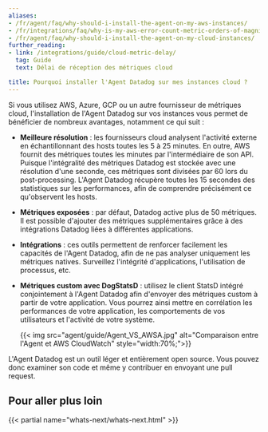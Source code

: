 ```yaml
---
aliases:
- /fr/agent/faq/why-should-i-install-the-agent-on-my-aws-instances/
- /fr/integrations/faq/why-is-my-aws-error-count-metric-orders-of-magnitude-lower-in-datadog-than-cloudwatch/
- /fr/agent/faq/why-should-i-install-the-agent-on-my-cloud-instances/
further_reading:
- link: /integrations/guide/cloud-metric-delay/
  tag: Guide
  text: Délai de réception des métriques cloud

title: Pourquoi installer l'Agent Datadog sur mes instances cloud ?
---
```


Si vous utilisez AWS, Azure, GCP ou un autre fournisseur de métriques cloud, l'installation de l'Agent Datadog sur vos instances vous permet de bénéficier de nombreux avantages, notamment ce qui suit :

* **Meilleure résolution** : les fournisseurs cloud analysent l'activité externe en échantillonnant des hosts toutes les 5 à 25 minutes. En outre, AWS fournit des métriques toutes les minutes par l'intermédiaire de son API. Puisque l'intégralité des métriques Datadog est stockée avec une résolution d'une seconde, ces métriques sont divisées par 60 lors du post-processing. L'Agent Datadog récupère toutes les 15 secondes des statistiques sur les performances, afin de comprendre précisément ce qu'observent les hosts.

* **Métriques exposées** : par défaut, Datadog active plus de 50 métriques. Il est possible d'ajouter des métriques supplémentaires grâce à des intégrations Datadog liées à différentes applications.

* **Intégrations** : ces outils permettent de renforcer facilement les capacités de l'Agent Datadog, afin de ne pas analyser uniquement les métriques natives. Surveillez l'intégrité d'applications, l'utilisation de processus, etc.

* **Métriques custom avec DogStatsD** : utilisez le client StatsD intégré conjointement à l'Agent Datadog afin d'envoyer des métriques custom à partir de votre application. Vous pourrez ainsi mettre en corrélation les performances de votre application, les comportements de vos utilisateurs et l'activité de votre système.

  {{< img src="agent/guide/Agent_VS_AWSA.jpg" alt="Comparaison entre l'Agent et AWS CloudWatch" style="width:70%;">}}

L'Agent Datadog est un outil léger et entièrement open source. Vous pouvez donc examiner son code et même y contribuer en envoyant une pull request.

## Pour aller plus loin

{{< partial name="whats-next/whats-next.html" >}}
